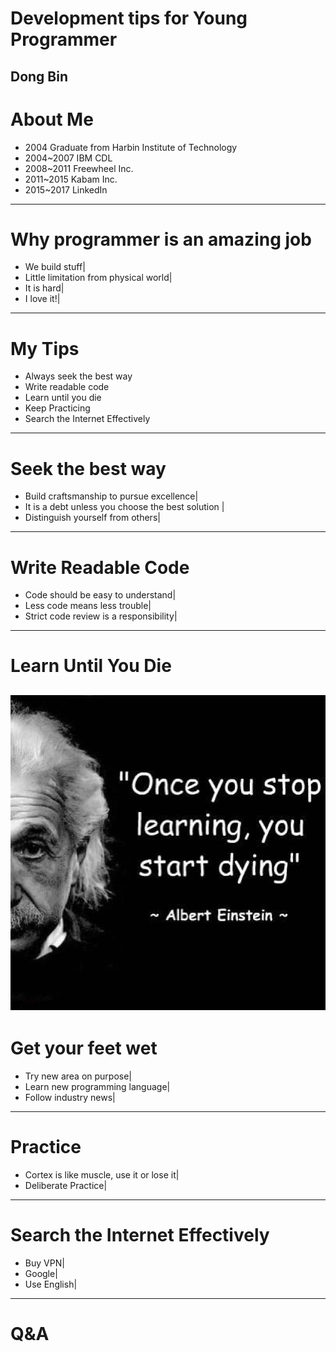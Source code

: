 # Development tips for Young Programmer
Dong Bin
---
# About Me
- 2004 Graduate from Harbin Institute of Technology
- 2004~2007 IBM CDL
- 2008~2011 Freewheel Inc.
- 2011~2015 Kabam Inc.
- 2015~2017 LinkedIn
---
# Why programmer is an amazing job
- We build stuff|
- Little limitation from physical world|
- It is hard|
- I love it!|

---
# My Tips
- Always seek the best way
- Write readable code
- Learn until you die
- Keep Practicing
- Search the Internet Effectively

---
# Seek the best way
- Build craftsmanship to pursue excellence|
- It is a debt unless you choose the best solution |
- Distinguish yourself from others|

---
# Write Readable Code
- Code should be easy to understand|
- Less code means less trouble|
- Strict code review is a responsibility|
---
# Learn Until You Die
![Learn](assets/learn.jpg)
---
# Get your feet wet
- Try new area on purpose|
- Learn new programming language|
- Follow industry news|
---
# Practice
- Cortex is like muscle, use it or lose it|
- Deliberate Practice|

---
# Search the Internet Effectively
- Buy VPN|
- Google|
- Use English|
---
# Q&A

